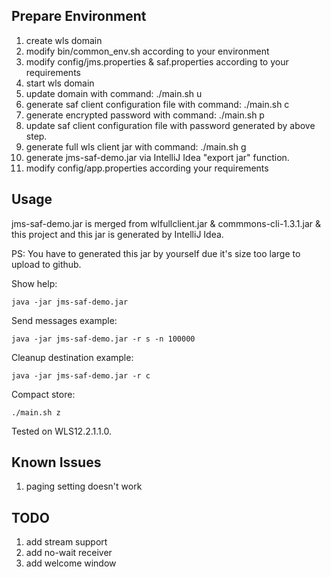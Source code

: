 ## Prepare Environment

1. create wls domain
2. modify bin/common_env.sh according to your environment
3. modify config/jms.properties & saf.properties according to your requirements
4. start wls domain
5. update domain with command: ./main.sh u
6. generate saf client configuration file with command: ./main.sh c
7. generate  encrypted password with command: ./main.sh p
8. update saf client configuration file with password generated by above step.
9. generate full wls client jar with command: ./main.sh g
10. generate jms-saf-demo.jar via IntelliJ Idea "export jar" function.
11. modify config/app.properties according your requirements

## Usage

jms-saf-demo.jar is merged from  wlfullclient.jar & commmons-cli-1.3.1.jar & this project and this jar is generated by IntelliJ Idea.

PS: You have to generated this jar by yourself due it's size too large to upload to github.

Show help:

    java -jar jms-saf-demo.jar

Send messages example:

    java -jar jms-saf-demo.jar -r s -n 100000

Cleanup destination example:

    java -jar jms-saf-demo.jar -r c

Compact store:

    ./main.sh z
 
Tested on WLS12.2.1.1.0.

## Known Issues
1. paging setting doesn't work

## TODO
1. add stream support
2. add no-wait receiver
3. add welcome window

